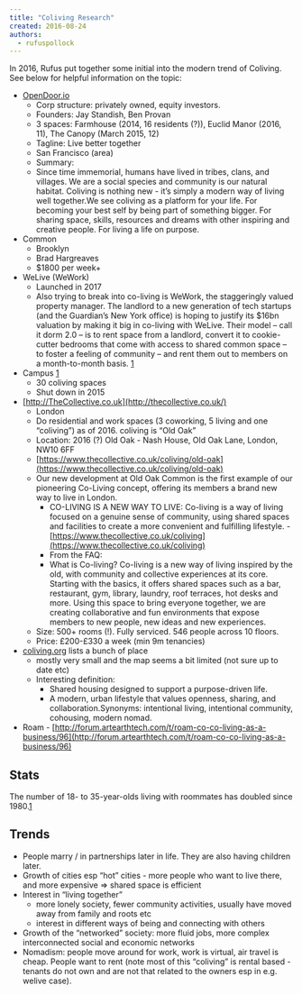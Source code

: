 ```yaml
---
title: "Coliving Research"
created: 2016-08-24
authors: 
  - rufuspollock
---
```


In 2016, Rufus put together some initial into the modern trend of Coliving. See below for helpful information on the topic:

- [OpenDoor.io](http://opendoor.io/)
    - Corp structure: privately owned, equity investors.
    - Founders: Jay Standish, Ben Provan
    - 3 spaces: Farmhouse (2014, 16 residents (?)), Euclid Manor (2016, 11), The Canopy (March 2015, 12)
    - Tagline: Live better together
    - San Francisco (area)
    - Summary:
    - Since time immemorial, humans have lived in tribes, clans, and villages. We are a social species and community is our natural habitat. Coliving is nothing new - it’s simply a modern way of living well together.We see coliving as a platform for your life. For becoming your best self by being part of something bigger. For sharing space, skills, resources and dreams with other inspiring and creative people. For living a life on purpose.
- Common
    - Brooklyn
    - Brad Hargreaves
    - $1800 per week+
- WeLive (WeWork)
    - Launched in 2017
    - Also trying to break into co-living is WeWork, the staggeringly valued property manager. The landlord to a new generation of tech startups (and the Guardian’s New York office) is hoping to justify its $16bn valuation by making it big in co-living with WeLive. Their model – call it dorm 2.0 – is to rent space from a landlord, convert it to cookie-cutter bedrooms that come with access to shared common space – to foster a feeling of community – and rent them out to members on a month-to-month basis. [1](https://www.theguardian.com/business/2016/mar/20/co-living-companies-reinventing-roommates-open-door-common-)
- Campus [1](https://www.theguardian.com/business/2016/mar/20/co-living-companies-reinventing-roommates-open-door-common-)
    - 30 coliving spaces
    - Shut down in 2015
- [http://TheCollective.co.uk](http://thecollective.co.uk/)
    - London
    - Do residential and work spaces (3 coworking, 5 living and one “coliving”) as of 2016. coliving is “Old Oak”
    - Location: 2016 (?) Old Oak - Nash House, Old Oak Lane, London, NW10 6FF
    - [https://www.thecollective.co.uk/coliving/old-oak](https://www.thecollective.co.uk/coliving/old-oak)
    - Our new development at Old Oak Common is the first example of our pioneering Co-Living concept, offering its members a brand new way to live in London.
        - CO-LIVING IS A NEW WAY TO LIVE: Co-living is a way of living focused on a genuine sense of community, using shared spaces and facilities to create a more convenient and fulfilling lifestyle. - [https://www.thecollective.co.uk/coliving](https://www.thecollective.co.uk/coliving)
        - From the FAQ:
        - What is Co-living? Co-living is a new way of living inspired by the old, with community and collective experiences at its core. Starting with the basics, it offers shared spaces such as a bar, restaurant, gym, library, laundry, roof terraces, hot desks and more. Using this space to bring everyone together, we are creating collaborative and fun environments that expose members to new people, new ideas and new experiences.
    - Size: 500+ rooms (!). Fully serviced. 546 people across 10 floors.
    - Price: £200-£330 a week (min 9m tenancies)
- [coliving.org](http://coliving.org/) lists a bunch of place
    - mostly very small and the map seems a bit limited (not sure up to date etc)
    - Interesting definition:
        - Shared housing designed to support a purpose-driven life.
        - A modern, urban lifestyle that values openness, sharing, and collaboration.Synonyms: intentional living, intentional community, cohousing, modern nomad.
- Roam - [http://forum.artearthtech.com/t/roam-co-co-living-as-a-business/96](http://forum.artearthtech.com/t/roam-co-co-living-as-a-business/96)

## **Stats**

The number of 18- to 35-year-olds living with roommates has doubled since 1980.[1](https://www.theguardian.com/business/2016/mar/20/co-living-companies-reinventing-roommates-open-door-common-)

## **Trends**

- People marry / in partnerships later in life. They are also having children later.
- Growth of cities esp “hot” cities - more people who want to live there, and more expensive => shared space is efficient
- Interest in “living together”
    - more lonely society, fewer community activities, usually have moved away from family and roots etc
    - interest in different ways of being and connecting with others
- Growth of the “networked” society: more fluid jobs, more complex interconnected social and economic networks
- Nomadism: people move around for work, work is virtual, air travel is cheap. People want to rent (note most of this “coliving” is rental based - tenants do not own and are not that related to the owners esp in e.g. welive case).
